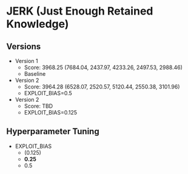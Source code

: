 # JERK (Just Enough Retained Knowledge)

## Versions

 * Version 1
   * Score: 3968.25 (7684.04, 2437.97, 4233.26, 2497.53, 2988.46)
   * Baseline
 * Version 2
   * Score: 3964.28 (6528.07, 2520.57, 5120.44, 2550.38, 3101.96)
   * EXPLOIT_BIAS=0.5
 * Version 2
   * Score: TBD
   * EXPLOIT_BIAS=0.125

## Hyperparameter Tuning

 * EXPLOIT_BIAS
   * (0.125)
   * **0.25**
   * 0.5
